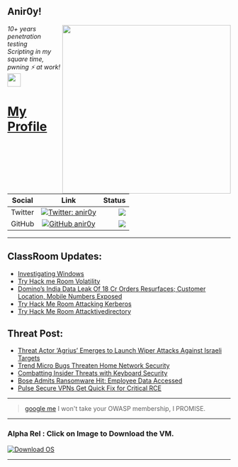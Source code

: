 <h2>Anir0y!</h2>
<img align='right' src="https://github-readme-stats.vercel.app/api?username=anir0y&show_icons=true&theme=dark" width="380">
<p><em>10+ years penetration testing<br>
  Scripting in my square time, pwning ⚡ at work!<img src="https://media.giphy.com/media/WUlplcMpOCEmTGBtBW/giphy.gif" width="30"> 
</em></p>



# [My Profile](https://anir0y.in/refer=githubreadme)

| Social   |      Link      | Status|
|----------|:-------------:|--:|
| Twitter |  [![Twitter: anir0y](https://img.shields.io/twitter/follow/anir0y?label=Follow%20me&style=plastic)](https://twitter.com/anir0y)| ![](https://img.shields.io/badge/Status-Online-blue)|
| GitHub |    [![GitHub anir0y](https://img.shields.io/github/followers/anir0y?label=Fork%20me&style=plastic)](https://github.com/anir0y)   | ![](https://img.shields.io/badge/Status-Online-blue)|


---

## ClassRoom Updates:

<!-- CLASS:START -->
- [Investigating Windows](https://classroom.anir0y.in/post/investigatingwindows/)
- [Try Hack me Room Volatility](https://classroom.anir0y.in/post/thm-room-bpvolatility/)
- [Domino’s India Data Leak Of 18 Cr Orders Resurfaces; Customer Location, Mobile Numbers Exposed](https://classroom.anir0y.in/post/scripts-dominos/)
- [Try Hack Me Room Attacking Kerberos](https://classroom.anir0y.in/post/thm-room-attackingkerberos/)
- [Try Hack Me Room Attacktivedirectory](https://classroom.anir0y.in/post/thm-room-attacktivedirectory/)
<!-- CLASS:END -->

## Threat Post:

<!-- THREAT:START -->
- [Threat Actor ‘Agrius’ Emerges to Launch Wiper Attacks Against Israeli Targets](https://threatpost.com/agrius-wiper-attacks-israeli-targets/166474/)
- [Trend Micro Bugs Threaten Home Network Security](https://threatpost.com/trend-micro-bugs-home-network-security/166453/)
- [Combatting Insider Threats with Keyboard Security](https://threatpost.com/insider-threats-keyboard-security/166449/)
- [Bose Admits Ransomware Hit: Employee Data Accessed](https://threatpost.com/bose-ransomware-employee-data/166443/)
- [Pulse Secure VPNs Get Quick Fix for Critical RCE](https://threatpost.com/pulse-secure-vpns-critical-rce/166437/)
<!-- THREAT:END -->
---


> [google me](https://google.com/search?q=@anir0y) I won't take your OWASP membership, I PROMISE. 

---
### Alpha Rel : Click on Image to Download the VM.
[![Download OS](https://i.imgur.com/4RUjCIA.png)](https://sourceforge.net/projects/classroom-os/files/latest/download)

---


